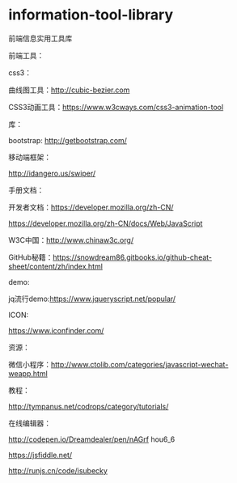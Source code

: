 # information-tool-library
前端信息实用工具库

前端工具：

css3：

 曲线图工具：http://cubic-bezier.com
 
 CSS3动画工具：https://www.w3cways.com/css3-animation-tool
 
 
 库：
 
bootstrap: http://getbootstrap.com/

移动端框架：

http://idangero.us/swiper/ 
 
 
手册文档：

开发者文档：https://developer.mozilla.org/zh-CN/

https://developer.mozilla.org/zh-CN/docs/Web/JavaScript

W3C中国：http://www.chinaw3c.org/

GitHub秘籍：https://snowdream86.gitbooks.io/github-cheat-sheet/content/zh/index.html

demo:

jq流行demo:https://www.jqueryscript.net/popular/

ICON:

https://www.iconfinder.com/

资源：

微信小程序：http://www.ctolib.com/categories/javascript-wechat-weapp.html 

教程：

http://tympanus.net/codrops/category/tutorials/


在线编辑器：


http://codepen.io/Dreamdealer/pen/nAGrf hou6_6 

https://jsfiddle.net/

http://runjs.cn/code/isubecky
